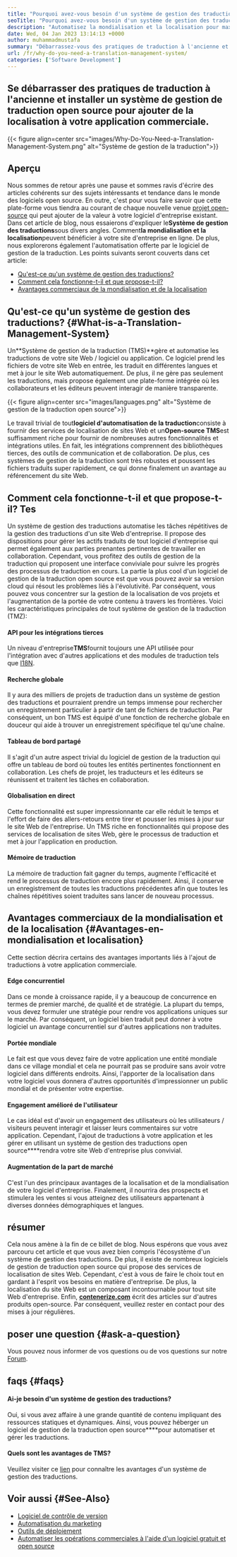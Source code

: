 ```yaml
---
title: "Pourquoi avez-vous besoin d'un système de gestion des traductions?" 
seoTitle: "Pourquoi avez-vous besoin d'un système de gestion des traductions?" 
description: "Automatisez la mondialisation et la localisation pour maximiser la portée de vos produits. Explorons comment votre logiciel exploite un système de gestion des traductions." 
date: Wed, 04 Jan 2023 13:14:13 +0000
author: muhammadmustafa
summary: "Débarrassez-vous des pratiques de traduction à l'ancienne et installez un système de gestion de traduction open source pour ajouter une localisation à votre application commerciale." 
url: /fr/why-do-you-need-a-translation-management-system/
categories: ['Software Development']
---
```


## Se débarrasser des pratiques de traduction à l'ancienne et installer un système de gestion de traduction open source pour ajouter de la localisation à votre application commerciale.

{{< figure align=center src="images/Why-Do-You-Need-a-Translation-Management-System.png" alt="Système de gestion de la traduction">}}


## Aperçu
Nous sommes de retour après une pause et sommes ravis d'écrire des articles cohérents sur des sujets intéressants et tendance dans le monde des logiciels open source. En outre, c'est pour vous faire savoir que cette plate-forme vous tiendra au courant de chaque nouvelle venue [projet open-source][1] qui peut ajouter de la valeur à votre logiciel d'entreprise existant.
Dans cet article de blog, nous essaierons d'expliquer le**Système de gestion des traductions**sous divers angles. Comment**la mondialisation et la localisation**peuvent bénéficier à votre site d'entreprise en ligne. De plus, nous explorerons également l'automatisation offerte par le logiciel de gestion de la traduction.
Les points suivants seront couverts dans cet article:
  * [Qu'est-ce qu'un système de gestion des traductions?][2]
  * [Comment cela fonctionne-t-il et que propose-t-il? ][3]
  * [Avantages commerciaux de la mondialisation et de la localisation][4]

## Qu'est-ce qu'un système de gestion des traductions?   {#What-is-a-Translation-Management-System}
Un**Système de gestion de la traduction (TMS)**gère et automatise les traductions de votre site Web / logiciel ou application. Ce logiciel prend les fichiers de votre site Web en entrée, les traduit en différentes langues et met à jour le site Web automatiquement. De plus, il ne gère pas seulement les traductions, mais propose également une plate-forme intégrée où les collaborateurs et les éditeurs peuvent interagir de manière transparente.

{{< figure align=center src="images/languages.png" alt="Système de gestion de la traduction open source">}}

Le travail trivial de tout**logiciel d'automatisation de la traduction**consiste à fournir des services de localisation de sites Web et un**Open-source TMS**est suffisamment riche pour fournir de nombreuses autres fonctionnalités et intégrations utiles. En fait, les intégrations comprennent des bibliothèques tierces, des outils de communication et de collaboration. De plus, ces systèmes de gestion de la traduction sont très robustes et poussent les fichiers traduits super rapidement, ce qui donne finalement un avantage au référencement du site Web.

## Comment cela fonctionne-t-il et que propose-t-il? Tes
Un système de gestion des traductions automatise les tâches répétitives de la gestion des traductions d'un site Web d'entreprise. Il propose des dispositions pour gérer les actifs traduits de tout logiciel d'entreprise qui permet également aux parties prenantes pertinentes de travailler en collaboration. Cependant, vous profitez des outils de gestion de la traduction qui proposent une interface conviviale pour suivre les progrès des processus de traduction en cours.
La partie la plus cool d'un logiciel de gestion de la traduction open source est que vous pouvez avoir sa version cloud qui résout les problèmes liés à l'évolutivité. Par conséquent, vous pouvez vous concentrer sur la gestion de la localisation de vos projets et l'augmentation de la portée de votre contenu à travers les frontières.
Voici les caractéristiques principales de tout système de gestion de la traduction (TMZ):

#### **API pour les intégrations tierces**
Un niveau d'entreprise**TMS**fournit toujours une API utilisée pour l'intégration avec d'autres applications et des modules de traduction tels que [I18N][5].

#### Recherche globale
Il y aura des milliers de projets de traduction dans un système de gestion des traductions et pourraient prendre un temps immense pour rechercher un enregistrement particulier à partir de tant de fichiers de traduction. Par conséquent, un bon TMS est équipé d'une fonction de recherche globale en douceur qui aide à trouver un enregistrement spécifique tel qu'une chaîne.

#### Tableau de bord partagé
Il s'agit d'un autre aspect trivial du logiciel de gestion de la traduction qui offre un tableau de bord où toutes les entités pertinentes fonctionnent en collaboration. Les chefs de projet, les traducteurs et les éditeurs se réunissent et traitent les tâches en collaboration.

#### Globalisation en direct
Cette fonctionnalité est super impressionnante car elle réduit le temps et l'effort de faire des allers-retours entre tirer et pousser les mises à jour sur le site Web de l'entreprise. Un TMS riche en fonctionnalités qui propose des services de localisation de sites Web, gère le processus de traduction et met à jour l'application en production.

#### Mémoire de traduction
La mémoire de traduction fait gagner du temps, augmente l'efficacité et rend le processus de traduction encore plus rapidement. Ainsi, il conserve un enregistrement de toutes les traductions précédentes afin que toutes les chaînes répétitives soient traduites sans lancer de nouveau processus.

## Avantages commerciaux de la mondialisation et de la localisation   {#Avantages-en-mondialisation et localisation}
Cette section décrira certains des avantages importants liés à l'ajout de traductions à votre application commerciale.

#### Edge concurrentiel
Dans ce monde à croissance rapide, il y a beaucoup de concurrence en termes de premier marché, de qualité et de stratégie. La plupart du temps, vous devez formuler une stratégie pour rendre vos applications uniques sur le marché. Par conséquent, un logiciel bien traduit peut donner à votre logiciel un avantage concurrentiel sur d'autres applications non traduites.

#### Portée mondiale
Le fait est que vous devez faire de votre application une entité mondiale dans ce village mondial et cela ne pourrait pas se produire sans avoir votre logiciel dans différents endroits. Ainsi, l'apporter de la localisation dans votre logiciel vous donnera d'autres opportunités d'impressionner un public mondial et de présenter votre expertise.

#### Engagement amélioré de l'utilisateur
Le cas idéal est d'avoir un engagement des utilisateurs où les utilisateurs / visiteurs peuvent interagir et laisser leurs commentaires sur votre application. Cependant, l'ajout de traductions à votre application et les gérer en utilisant un système de gestion des traductions open source****rendra votre site Web d'entreprise plus convivial.

#### Augmentation de la part de marché
C'est l'un des principaux avantages de la localisation et de la mondialisation de votre logiciel d'entreprise. Finalement, il nourrira des prospects et stimulera les ventes si vous atteignez des utilisateurs appartenant à diverses données démographiques et langues.

## résumer
Cela nous amène à la fin de ce billet de blog. Nous espérons que vous avez parcouru cet article et que vous avez bien compris l'écosystème d'un système de gestion des traductions. De plus, il existe de nombreux logiciels de gestion de traduction open source qui propose des services de localisation de sites Web. Cependant, c'est à vous de faire le choix tout en gardant à l'esprit vos besoins en matière d'entreprise. De plus, la localisation du site Web est un composant incontournable pour tout site Web d'entreprise.
Enfin, [**contenerize.com**][6] écrit des articles sur d'autres produits open-source. Par conséquent, veuillez rester en contact pour des mises à jour régulières.

## poser une question   {#ask-a-question}
Vous pouvez nous informer de vos questions ou de vos questions sur notre [Forum][7].

## faqs   {#faqs}

#### **Ai-je besoin d'un système de gestion des traductions?**
Oui, si vous avez affaire à une grande quantité de contenu impliquant des ressources statiques et dynamiques. Ainsi, vous pouvez héberger un logiciel de gestion de la traduction open source****pour automatiser et gérer les traductions.

#### **Quels sont les avantages de TMS?**
Veuillez visiter ce [lien][4] pour connaître les avantages d'un système de gestion des traductions.

## Voir aussi   {#See-Also}
  * [Logiciel de contrôle de version][8]
  * [Automatisation du marketing][9]
  * [Outils de déploiement][10]
  * [Automatiser les opérations commerciales à l'aide d'un logiciel gratuit et open source][11]

  
[1]: https://products.containerize.com/
[2]: #What-is-a-translation-management-system
[3]: #How-does-it-work-and-what-does-it-offer
[4]: #Benefits-of-globalization-and-localization
[5]: https://www.npmjs.com/package/i18n
[6]: https://www.containerize.com/
[7]: https://forum.containerize.com/
[8]: https://blog.containerize.com/category/version-control-software/
[9]: https://blog.containerize.com/category/marketing-automation/
[10]: https://blog.containerize.com/category/deployment-tools/
[11]: https://blog.containerize.com/blogging/automate-business-operations-using-open-source-software/
